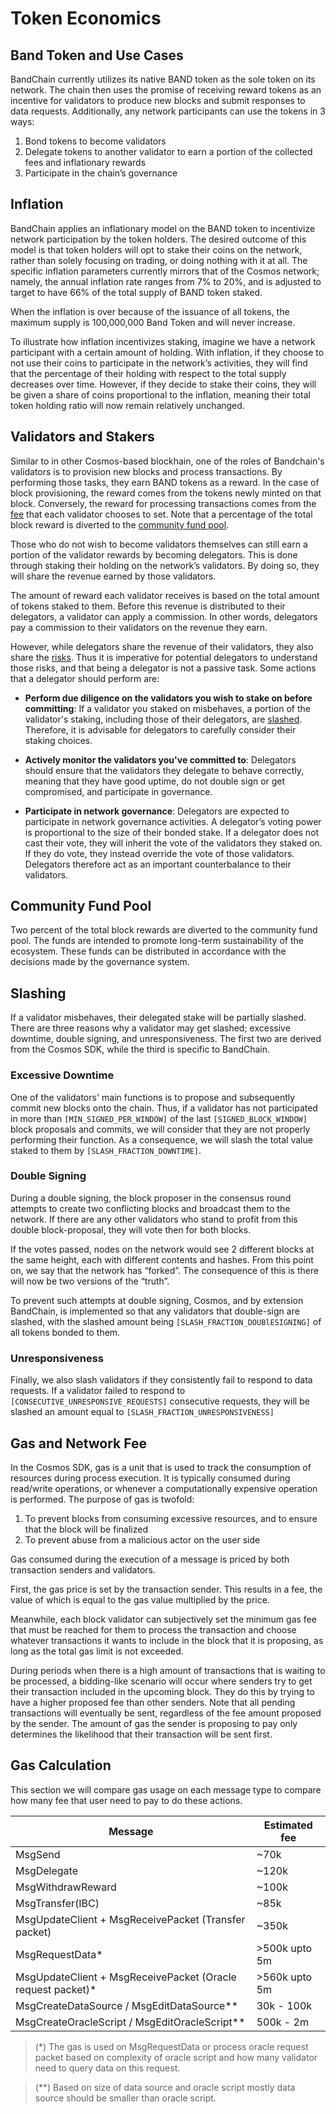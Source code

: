 <!--
order: 4
-->

# Token Economics

## Band Token and Use Cases

BandChain currently utilizes its native BAND token as the sole token on its network. The chain then uses the promise of receiving reward tokens as an incentive for validators to produce new blocks and submit responses to data requests. Additionally, any network participants can use the tokens in 3 ways:

1. Bond tokens to become validators
2. Delegate tokens to another validator to earn a portion of the collected fees and inflationary rewards
3. Participate in the chain’s governance

## Inflation

BandChain applies an inflationary model on the BAND token to incentivize network participation by the token holders. The desired outcome of this model is that token holders will opt to stake their coins on the network, rather than solely focusing on trading, or doing nothing with it at all. The specific inflation parameters currently mirrors that of the Cosmos network; namely, the annual inflation rate ranges from 7% to 20%, and is adjusted to target to have 66% of the total supply of BAND token staked.

When the inflation is over because of the issuance of all tokens, the maximum supply is 100,000,000 Band Token and will never increase.

To illustrate how inflation incentivizes staking, imagine we have a network participant with a certain amount of holding. With inflation, if they choose to not use their coins to participate in the network’s activities, they will find that the percentage of their holding with respect to the total supply decreases over time. However, if they decide to stake their coins, they will be given a share of coins proportional to the inflation, meaning their total token holding ratio will now remain relatively unchanged.

## Validators and Stakers

Similar to in other Cosmos-based blockhain, one of the roles of Bandchain's validators is to provision new blocks and process transactions. By performing those tasks, they earn BAND tokens as a reward. In the case of block provisioning, the reward comes from the tokens newly minted on that block. Conversely, the reward for processing transactions comes from the [fee](#gas-and-network-fee) that each validator chooses to set. Note that a percentage of the total block reward is diverted to the [community fund pool](#community-spending-pool).

Those who do not wish to become validators themselves can still earn a portion of the validator rewards by becoming delegators. This is done through staking their holding on the network’s validators. By doing so, they will share the revenue earned by those validators.

The amount of reward each validator receives is based on the total amount of tokens staked to them. Before this revenue is distributed to their delegators, a validator can apply a commission. In other words, delegators pay a commission to their validators on the revenue they earn.

However, while delegators share the revenue of their validators, they also share the [risks](#slashing). Thus it is imperative for potential delegators to understand those risks, and that being a delegator is not a passive task. Some actions that a delegator should perform are:

- **Perform due diligence on the validators you wish to stake on before committing**: If a validator you staked on misbehaves, a portion of the validator's staking, including those of their delegators, are [slashed](#slashing). Therefore, it is advisable for delegators to carefully consider their staking choices.

- **Actively monitor the validators you've committed to**: Delegators should ensure that the validators they delegate to behave correctly, meaning that they have good uptime, do not double sign or get compromised, and participate in governance.

- **Participate in network governance**: Delegators are expected to participate in network governance activities. A delegator’s voting power is proportional to the size of their bonded stake. If a delegator does not cast their vote, they will inherit the vote of the validators they staked on. If they do vote, they instead override the vote of those validators. Delegators therefore act as an important counterbalance to their validators.

## Community Fund Pool

Two percent of the total block rewards are diverted to the community fund pool. The funds are intended to promote long-term sustainability of the ecosystem. These funds can be distributed in accordance with the decisions made by the governance system.

## Slashing

If a validator misbehaves, their delegated stake will be partially slashed. There are three reasons why a validator may get slashed; excessive downtime, double signing, and unresponsiveness. The first two are derived from the Cosmos SDK, while the third is specific to BandChain.

### Excessive Downtime

One of the validators' main functions is to propose and subsequently commit new blocks onto the chain. Thus, if a validator has not participated in more than `[MIN_SIGNED_PER_WINDOW]` of the last `[SIGNED_BLOCK_WINDOW]` block proposals and commits, we will consider that they are not properly performing their function. As a consequence, we will slash the total value staked to them by `[SLASH_FRACTION_DOWNTIME]`.

### Double Signing

During a double signing, the block proposer in the consensus round attempts to create two conflicting blocks and broadcast them to the network. If there are any other validators who stand to profit from this double block-proposal, they will vote then for both blocks.

If the votes passed, nodes on the network would see 2 different blocks at the same height, each with different contents and hashes. From this point on, we say that the network has “forked”. The consequence of this is there will now be two versions of the “truth”.

To prevent such attempts at double signing, Cosmos, and by extension BandChain, is implemented so that any validators that double-sign are slashed, with the slashed amount being `[SLASH_FRACTION_DOUBlESIGNING]` of all tokens bonded to them.

### Unresponsiveness

Finally, we also slash validators if they consistently fail to respond to data requests. If a validator failed to respond to `[CONSECUTIVE_UNRESPONSIVE_REQUESTS]` consecutive requests, they will be slashed an amount equal to `[SLASH_FRACTION_UNRESPONSIVENESS]`

## Gas and Network Fee

In the Cosmos SDK, gas is a unit that is used to track the consumption of resources during process execution. It is typically consumed during read/write operations, or whenever a computationally expensive operation is performed. The purpose of gas is twofold:

1. To prevent blocks from consuming excessive resources, and to ensure that the block will be finalized
2. To prevent abuse from a malicious actor on the user side

Gas consumed during the execution of a message is priced by both transaction senders and validators.

First, the gas price is set by the transaction sender. This results in a fee, the value of which is equal to the gas value multiplied by the price.

Meanwhile, each block validator can subjectively set the minimum gas fee that must be reached for them to process the transaction and choose whatever transactions it wants to include in the block that it is proposing, as long as the total gas limit is not exceeded.

During periods when there is a high amount of transactions that is waiting to be processed, a bidding-like scenario will occur where senders try to get their transaction included in the upcoming block. They do this by trying to have a higher proposed fee than other senders. Note that all pending transactions will eventually be sent, regardless of the fee amount proposed by the sender. The amount of gas the sender is proposing to pay only determines the likelihood that their transaction will be sent first.

## Gas Calculation

This section we will compare gas usage on each message type to compare how many fee that user need to pay to do these actions.

| Message                                                      | Estimated fee |
| ------------------------------------------------------------ | ------------- |
| MsgSend                                                      | ~70k          |
| MsgDelegate                                                  | ~120k         |
| MsgWithdrawReward                                            | ~100k         |
| MsgTransfer(IBC)                                             | ~85k          |
| MsgUpdateClient + MsgReceivePacket (Transfer packet)         | ~350k         |
| MsgRequestData\*                                             | >500k upto 5m |
| MsgUpdateClient + MsgReceivePacket (Oracle request packet)\* | >560k upto 5m |
| MsgCreateDataSource / MsgEditDataSource\*\*                  | 30k - 100k    |
| MsgCreateOracleScript / MsgEditOracleScript\*\*              | 500k - 2m     |

> (\*) The gas is used on MsgRequestData or process oracle request packet based on complexity of oracle script and how many validator need to query data on this request.

> (\*\*) Based on size of data source and oracle script mostly data source should be smaller than oracle script.
